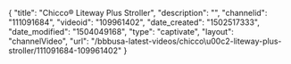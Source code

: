 {
    "title": "Chicco&reg; Liteway Plus Stroller",
    "description": "",
    "channelid": "111091684",
    "videoid": "109961402",
    "date_created": "1502517333",
    "date_modified": "1504049168",
    "type": "captivate",
    "layout": "channelVideo",
    "url": "\/bbbusa-latest-videos\/chicco\u00c2-liteway-plus-stroller\/111091684-109961402"
}